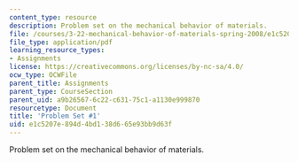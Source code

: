 ```yaml
---
content_type: resource
description: Problem set on the mechanical behavior of materials.
file: /courses/3-22-mechanical-behavior-of-materials-spring-2008/e1c5207e894d4bd138d665e93bb9d63f_ps1.pdf
file_type: application/pdf
learning_resource_types:
- Assignments
license: https://creativecommons.org/licenses/by-nc-sa/4.0/
ocw_type: OCWFile
parent_title: Assignments
parent_type: CourseSection
parent_uid: a9b26567-6c22-c631-75c1-a1130e999870
resourcetype: Document
title: 'Problem Set #1'
uid: e1c5207e-894d-4bd1-38d6-65e93bb9d63f
---
```

Problem set on the mechanical behavior of materials.